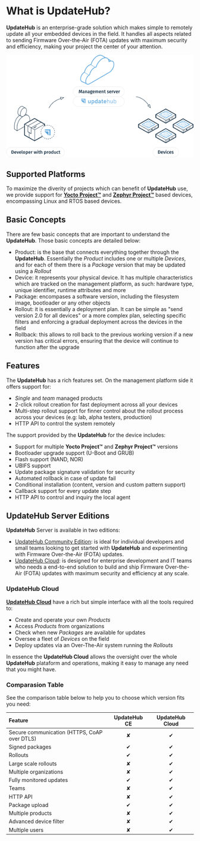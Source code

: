 # What is UpdateHub?

**UpdateHub** is an enterprise-grade solution which makes simple to remotely update all your embedded devices in the field. It handles all aspects related to sending Firmware Over-the-Air \(FOTA\) updates with maximum security and efficiency, making your project the center of your attention.


<p align="center">
  <img src="../img/introduction/workflow.png">
</p>

## Supported Platforms

To maximize the diverity of projects which can benefit of **UpdateHub** use, we provide support for [**Yocto Project™**](https://www.yoctoproject.org/) and [**Zephyr Project™**](https://www.zephyrproject.org/) based devices, encompassing Linux and RTOS based devices.

## Basic Concepts

There are few basic concepts that are important to understand the **UpdateHub**. Those basic concepts are detailed below:

- Product: is the base that connects everything together through the **UpdateHub**. Essentially the *Product* includes one or multiple *Devices*, and for each of them there is a *Package* version that may be updated using a *Rollout*
- Device: it represents your physical device. It has multiple characteristics which are tracked on the management platform, as such: hardware type, unique identifier, runtime attributes and more
- Package: encompases a software version, including the filesystem image, bootloader or any other objects
- Rollout: it is essentially a deployment plan. It can be simple as "send version 2.0 for all devices" or a more complex plan, selecting specific filters and enforcing a gradual deployment across the devices in the field
- Rollback: this allows to roll back to the previous working version if a new version has critical errors, ensuring that the device will continue to function after the upgrade

## Features

The **UpdateHub** has a rich features set. On the management platform side it offers support for:

- *Single* and *team* managed products
- 2-click rollout creation for fast deployment across all your devices
- Multi-step rollout support for finner control about the rollout process across your devices \(e.g: lab, alpha testers, production\)
- HTTP API to control the system remotely

The support provided by the **UpdateHub** for the device includes:

- Support for multiple **Yocto Project™** and **Zephyr Project™** versions
- Bootloader upgrade support \(U-Boot and GRUB\)
- Flash support \(NAND, NOR\)
- UBIFS support
- Update package signature validation for security
- Automated rollback in case of update fail
- Conditional installation \(content, version and custom pattern support\)
- Callback support for every update step
- HTTP API to control and inquiry the local agent

## UpdateHub Server Editions

**UpdateHub** Server is available in two editions:

* [UpdateHub Community Edition](https://github.com/UpdateHub/updatehub-ce): is ideal for individual developers and small teams looking to get started with **UpdateHub** and experimenting with Firmware Over-the-Air (FOTA) updates.
* [UpdateHub Cloud](https://updatehub.io): is designed for enterprise development and IT teams who needs a end-to-end solution to build and ship Firmware Over-the-Air (FOTA) updates with maximum security and efficiency at any scale.

### UpdateHub Cloud

[**UpdateHub Cloud**](updatehub-cloud/dashboard.md)  have a rich but simple interface with all the tools required to:

- Create and operate your own *Products*
- Access *Products* from organizations
- Check when new *Packages* are available for updates
- Oversee a fleet of *Devices* on the field
- Deploy updates via an Over-The-Air system running the *Rollouts*

In essence the **UpdateHub Cloud**  allows the oversight over the whole **UpdateHub** plataform and operations, making it easy to manage any need that you might have.

### Comparasion Table

See the comparison table below to help you to choose which version fits you need:

| Feature                                      | UpdateHub CE | UpdateHub Cloud  |
|:---                                          |    :---:     |      :---:       |
| Secure communication (HTTPS, CoAP over DTLS) | ✘            | ✔                |
| Signed packages                              | ✔            | ✔                |
| Rollouts                                     | ✔            | ✔                |
| Large scale rollouts                         | ✘            | ✔                |
| Multiple organizations                       | ✘            | ✔                |
| Fully monitored updates                      | ✔            | ✔                |
| Teams                                        | ✘            | ✔                |
| HTTP API                                     | ✘            | ✔                |
| Package upload                               | ✔            | ✔                |
| Multiple products                            | ✘            | ✔                |
| Advanced device filter                       | ✘            | ✔                |
| Multiple users                               | ✘            | ✔                |
